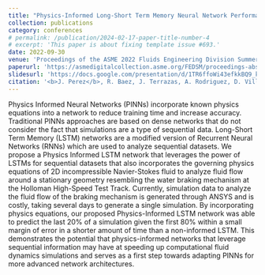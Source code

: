 ```yaml
---
title: "Physics-Informed Long-Short Term Memory Neural Network Performance on Holloman High-Speed Test Track Sled Study"
collection: publications
category: conferences
# permalink: /publication/2024-02-17-paper-title-number-4
# excerpt: 'This paper is about fixing template issue #693.'
date: 2022-09-30
venue: 'Proceedings of the ASME 2022 Fluids Engineering Division Summer Meeting'
paperurl: 'https://asmedigitalcollection.asme.org/FEDSM/proceedings-abstract/FEDSM2022/85840/V002T05A014/1147131'
slidesurl: 'https://docs.google.com/presentation/d/1TR6ffoWi43efkkBQ9_khVVzpSykAPMQp/edit#slide=id.p1'
citation: '<b>J. Perez</b>, R. Baez, J. Terrazas, A. Rodriguez, D. Villanueva, B. Paez, A. Cruz, O. Fuentes, V. Kumar, "Physics-Informed Long-Short Term Memory Neural Network Performance on Holloman High-Speed Test Track Sled Study". Proceedings of the ASME 2022 Fluids Engineering Division Summer Meeting, 2022.'
---
```


Physics Informed Neural Networks (PINNs) incorporate known physics equations into a network to reduce training time and increase accuracy. Traditional PINNs approaches are based on dense networks that do not consider the fact that simulations are a type of sequential data. Long-Short Term Memory (LSTM) networks are a modified version of Recurrent Neural Networks (RNNs) which are used to analyze sequential datasets. We propose a Physics Informed LSTM network that leverages the power of LSTMs for sequential datasets that also incorporates the governing physics equations of 2D incompressible Navier-Stokes fluid to analyze fluid flow around a stationary geometry resembling the water braking mechanism at the Holloman High-Speed Test Track. Currently, simulation data to analyze the fluid flow of the braking mechanism is generated through ANSYS and is costly, taking several days to generate a single simulation. By incorporating physics equations, our proposed Physics-Informed LSTM network was able to predict the last 20% of a simulation given the first 80% within a small margin of error in a shorter amount of time than a non-informed LSTM. This demonstrates the potential that physics-informed networks that leverage sequential information may have at speeding up computational fluid dynamics simulations and serves as a first step towards adapting PINNs for more advanced network architectures.